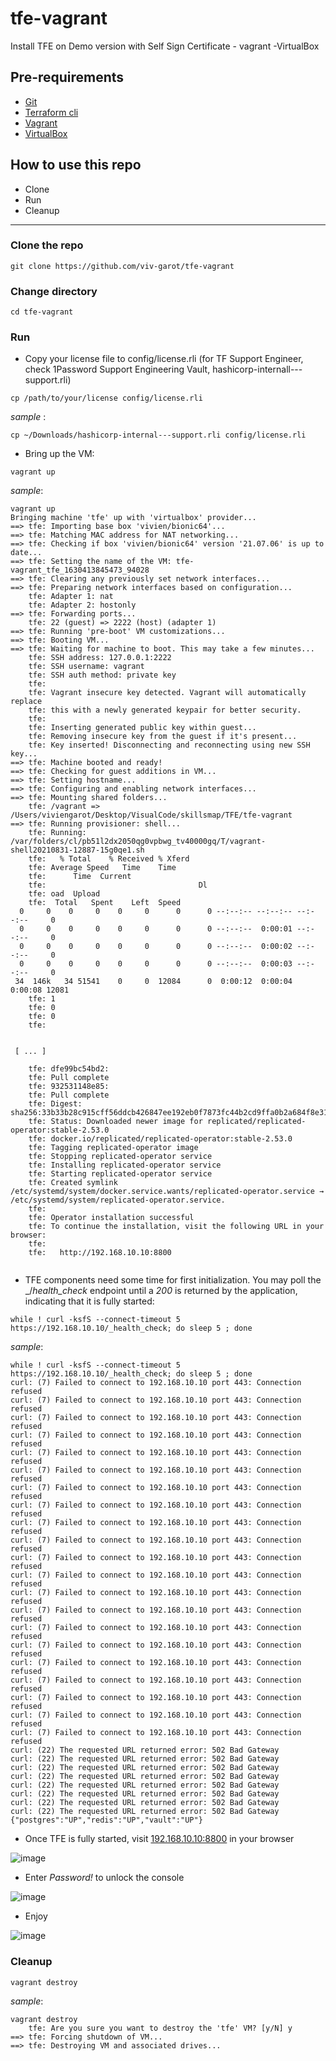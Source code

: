 # tfe-vagrant
Install TFE on Demo version with Self Sign Certificate - vagrant -VirtualBox


## Pre-requirements

* [Git](https://git-scm.com/book/en/v2/Getting-Started-Installing-Git) 
* [Terraform cli](https://learn.hashicorp.com/tutorials/terraform/install-cli)
* [Vagrant](https://www.vagrantup.com/docs/installation)
* [VirtualBox](https://www.virtualbox.org/wiki/Downloads)


## How to use this repo

- Clone
- Run
- Cleanup

---

### Clone the repo

```
git clone https://github.com/viv-garot/tfe-vagrant
```

### Change directory

```
cd tfe-vagrant
```

### Run

* Copy your license file to config/license.rli (for TF Support Engineer, check 1Password Support Engineering Vault, hashicorp-internall---support.rli)

```
cp /path/to/your/license config/license.rli
```

_sample_ :

```
cp ~/Downloads/hashicorp-internal---support.rli config/license.rli
```

* Bring up the VM:

```
vagrant up
```

_sample_:

```
vagrant up
Bringing machine 'tfe' up with 'virtualbox' provider...
==> tfe: Importing base box 'vivien/bionic64'...
==> tfe: Matching MAC address for NAT networking...
==> tfe: Checking if box 'vivien/bionic64' version '21.07.06' is up to date...
==> tfe: Setting the name of the VM: tfe-vagrant_tfe_1630413845473_94028
==> tfe: Clearing any previously set network interfaces...
==> tfe: Preparing network interfaces based on configuration...
    tfe: Adapter 1: nat
    tfe: Adapter 2: hostonly
==> tfe: Forwarding ports...
    tfe: 22 (guest) => 2222 (host) (adapter 1)
==> tfe: Running 'pre-boot' VM customizations...
==> tfe: Booting VM...
==> tfe: Waiting for machine to boot. This may take a few minutes...
    tfe: SSH address: 127.0.0.1:2222
    tfe: SSH username: vagrant
    tfe: SSH auth method: private key
    tfe:
    tfe: Vagrant insecure key detected. Vagrant will automatically replace
    tfe: this with a newly generated keypair for better security.
    tfe:
    tfe: Inserting generated public key within guest...
    tfe: Removing insecure key from the guest if it's present...
    tfe: Key inserted! Disconnecting and reconnecting using new SSH key...
==> tfe: Machine booted and ready!
==> tfe: Checking for guest additions in VM...
==> tfe: Setting hostname...
==> tfe: Configuring and enabling network interfaces...
==> tfe: Mounting shared folders...
    tfe: /vagrant => /Users/viviengarot/Desktop/VisualCode/skillsmap/TFE/tfe-vagrant
==> tfe: Running provisioner: shell...
    tfe: Running: /var/folders/cl/pb51l2dx2050qg0vpbwg_tv40000gq/T/vagrant-shell20210831-12887-15g0qe1.sh
    tfe:   % Total    % Received % Xferd
    tfe: Average Speed   Time    Time
    tfe:      Time  Current
    tfe:                                  Dl
    tfe: oad  Upload
    tfe:  Total   Spent    Left  Speed
  0     0    0     0    0     0      0      0 --:--:-- --:--:-- --:--:--     0
  0     0    0     0    0     0      0      0 --:--:--  0:00:01 --:--:--     0
  0     0    0     0    0     0      0      0 --:--:--  0:00:02 --:--:--     0
  0     0    0     0    0     0      0      0 --:--:--  0:00:03 --:--:--     0
 34  146k   34 51541    0     0  12084      0  0:00:12  0:00:04  0:00:08 12081
    tfe: 1
    tfe: 0
    tfe: 0
    tfe:
    
    
 [ ... ]
 
    tfe: dfe99bc54bd2:
    tfe: Pull complete
    tfe: 932531148e85:
    tfe: Pull complete
    tfe: Digest: sha256:33b33b28c915cff56ddcb426847ee192eb0f7873fc44b2cd9ffa0b2a684f8e31
    tfe: Status: Downloaded newer image for replicated/replicated-operator:stable-2.53.0
    tfe: docker.io/replicated/replicated-operator:stable-2.53.0
    tfe: Tagging replicated-operator image
    tfe: Stopping replicated-operator service
    tfe: Installing replicated-operator service
    tfe: Starting replicated-operator service
    tfe: Created symlink /etc/systemd/system/docker.service.wants/replicated-operator.service → /etc/systemd/system/replicated-operator.service.
    tfe:
    tfe: Operator installation successful
    tfe: To continue the installation, visit the following URL in your browser:
    tfe:
    tfe:   http://192.168.10.10:8800
     
```

* TFE components need some time for first initialization.  You may poll the _/_health_check_ endpoint until a _200_ is returned by the application, indicating that it is fully started:

```
while ! curl -ksfS --connect-timeout 5 https://192.168.10.10/_health_check; do sleep 5 ; done
```

_sample_:

```
while ! curl -ksfS --connect-timeout 5 https://192.168.10.10/_health_check; do sleep 5 ; done
curl: (7) Failed to connect to 192.168.10.10 port 443: Connection refused
curl: (7) Failed to connect to 192.168.10.10 port 443: Connection refused
curl: (7) Failed to connect to 192.168.10.10 port 443: Connection refused
curl: (7) Failed to connect to 192.168.10.10 port 443: Connection refused
curl: (7) Failed to connect to 192.168.10.10 port 443: Connection refused
curl: (7) Failed to connect to 192.168.10.10 port 443: Connection refused
curl: (7) Failed to connect to 192.168.10.10 port 443: Connection refused
curl: (7) Failed to connect to 192.168.10.10 port 443: Connection refused
curl: (7) Failed to connect to 192.168.10.10 port 443: Connection refused
curl: (7) Failed to connect to 192.168.10.10 port 443: Connection refused
curl: (7) Failed to connect to 192.168.10.10 port 443: Connection refused
curl: (7) Failed to connect to 192.168.10.10 port 443: Connection refused
curl: (7) Failed to connect to 192.168.10.10 port 443: Connection refused
curl: (7) Failed to connect to 192.168.10.10 port 443: Connection refused
curl: (7) Failed to connect to 192.168.10.10 port 443: Connection refused
curl: (7) Failed to connect to 192.168.10.10 port 443: Connection refused
curl: (7) Failed to connect to 192.168.10.10 port 443: Connection refused
curl: (7) Failed to connect to 192.168.10.10 port 443: Connection refused
curl: (7) Failed to connect to 192.168.10.10 port 443: Connection refused
curl: (7) Failed to connect to 192.168.10.10 port 443: Connection refused
curl: (7) Failed to connect to 192.168.10.10 port 443: Connection refused
curl: (22) The requested URL returned error: 502 Bad Gateway
curl: (22) The requested URL returned error: 502 Bad Gateway
curl: (22) The requested URL returned error: 502 Bad Gateway
curl: (22) The requested URL returned error: 502 Bad Gateway
curl: (22) The requested URL returned error: 502 Bad Gateway
curl: (22) The requested URL returned error: 502 Bad Gateway
curl: (22) The requested URL returned error: 502 Bad Gateway
curl: (22) The requested URL returned error: 502 Bad Gateway
{"postgres":"UP","redis":"UP","vault":"UP"}
```

* Once TFE is fully started, visit [192.168.10.10:8800](http:192.168.10.10:8800) in your browser

![image](https://user-images.githubusercontent.com/85481359/131506177-d3e391d9-716e-4da3-bb11-99c4f53b7c65.png)

* Enter *Password!* to unlock the console

![image](https://user-images.githubusercontent.com/85481359/131506368-c9dbf73d-9307-47e2-9ad4-5f5edc227b18.png)

* Enjoy

![image](https://user-images.githubusercontent.com/85481359/131506458-8ae2bff0-d97e-47a8-95c5-d2ea4dd8e003.png)


### Cleanup

```
vagrant destroy
```

_sample_:

```
vagrant destroy
    tfe: Are you sure you want to destroy the 'tfe' VM? [y/N] y
==> tfe: Forcing shutdown of VM...
==> tfe: Destroying VM and associated drives...
```
